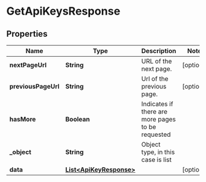 

# GetApiKeysResponse


## Properties

| Name | Type | Description | Notes |
|------------ | ------------- | ------------- | -------------|
|**nextPageUrl** | **String** | URL of the next page. |  [optional] |
|**previousPageUrl** | **String** | Url of the previous page. |  [optional] |
|**hasMore** | **Boolean** | Indicates if there are more pages to be requested |  |
|**_object** | **String** | Object type, in this case is list |  |
|**data** | [**List&lt;ApiKeyResponse&gt;**](ApiKeyResponse.md) |  |  [optional] |



